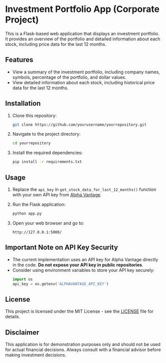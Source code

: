 # Investment Portfolio App (Corporate Project)

This is a Flask-based web application that displays an investment portfolio. It provides an overview of the portfolio and detailed information about each stock, including price data for the last 12 months.

## Features

- View a summary of the investment portfolio, including company names, symbols, percentage of the portfolio, and dollar values.
- View detailed information about each stock, including historical price data for the last 12 months.

## Installation

1. Clone this repository:
   ```sh
   git clone https://github.com/yourusername/yourrepository.git

2. Navigate to the project directory:
   ```sh
   cd yourrepository
3. Install the required dependencies:
   ```sh
   pip install -r requirements.txt

## Usage

1. Replace the `api_key` in `get_stock_data_for_last_12_months()` function with your own API key from [Alpha Vantage](https://www.alphavantage.co/support/#api-key).

2. Run the Flask application:
   ```sh
   python app.py

3. Open your web browser and go to:
   ```
   http://127.0.0.1:5000/

## Important Note on API Key Security

- The current implementation uses an API key for Alpha Vantage directly in the code. **Do not expose your API key in public repositories**.
- Consider using environment variables to store your API key securely:
  ```python
  import os
  api_key = os.getenv('ALPHAVANTAGE_API_KEY')
  ```

## License

This project is licensed under the MIT License - see the [LICENSE](LICENSE) file for details.

## Disclaimer

This application is for demonstration purposes only and should not be used for actual financial decisions. Always consult with a financial advisor before making investment decisions.
